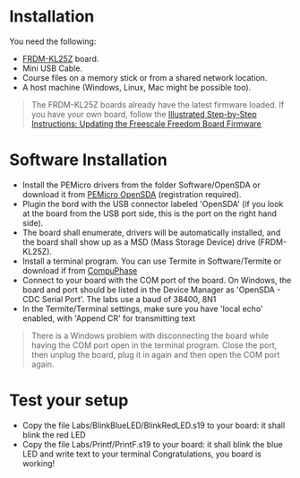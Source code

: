 # Installation
You need the following:

* [FRDM-KL25Z](http://www.freescale.com/webapp/sps/site/prod_summary.jsp?code=FRDM-KL25Z) board.
* Mini USB Cable.
* Course files on a memory stick or from a shared network location.
* A host machine (Windows, Linux, Mac might be possible too).

> The FRDM-KL25Z boards already have the latest firmware loaded. 
> If you have your own board, follow the [Illustrated Step-by-Step Instructions: Updating the Freescale Freedom Board Firmware](http://mcuoneclipse.com/2014/11/01/illustrated-step-by-step-instructions-updating-the-freescale-freedom-board-firmware/)

# Software Installation
* Install the PEMicro drivers from the folder Software/OpenSDA or download it from [PEMicro OpenSDA](https://www.pemicro.com/opensda/) (registration required).
* Plugin the bord with the USB connector labeled 'OpenSDA' (if you look at the board from the USB port side, this is the port on the right hand side).
* The board shall enumerate, drivers will be automatically installed, and the board shall show up as a MSD (Mass Storage Device) drive (FRDM-KL25Z).
* Install a terminal program. You can use Termite in Software/Termite or download if from [CompuPhase](http://www.compuphase.com/software_termite.htm)
* Connect to your board with the COM port of the board. On Windows, the board and port should be listed in the Device Manager as 'OpenSDA - CDC Serial Port'. The labs use a baud of 38400, 8N1
* In the Termite/Terminal settings, make sure you have 'local echo' enabled, with 'Append CR' for transmitting text

> There is a Windows problem with disconnecting the board while having the COM port open in the terminal program.
> Close the port, then unplug the board, plug it in again and then open the COM port again.

# Test your setup
* Copy the file Labs/BlinkBlueLED/BlinkRedLED.s19 to your board: it shall blink the red LED
* Copy the file Labs/Printf/PrintF.s19 to your board: it shall blink the blue LED and write text to your terminal
Congratulations, you board is working!
